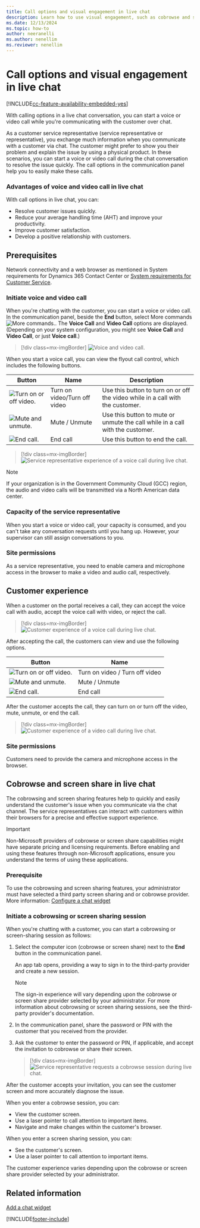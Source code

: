 ```yaml
---
title: Call options and visual engagement in live chat
description: Learn how to use visual engagement, such as cobrowse and screen sharing. Elevate a chat conversation to voice and video call.
ms.date: 12/13/2024
ms.topic: how-to
author: neeranelli
ms.author: nenellim
ms.reviewer: nenellim
---
```


# Call options and visual engagement in live chat

[!INCLUDE[cc-feature-availability-embedded-yes](../../includes/cc-feature-availability-embedded-yes.md)]

With calling options in a live chat conversation, you can start a voice or video call while you're communicating with the customer over chat.

As a customer service representative (service representative or representative), you exchange much information when you communicate with a customer via chat. The customer might prefer to show you their problem and explain the issue by using a physical product. In these scenarios, you can start a voice or video call during the chat conversation to resolve the issue quickly. The call options in the communication panel help you to easily make these calls.

### Advantages of voice and video call in live chat

With call options in live chat, you can:

- Resolve customer issues quickly.
- Reduce your average handling time (AHT) and improve your productivity.
- Improve customer satisfaction.
- Develop a positive relationship with customers.

## Prerequisites

Network connectivity and a web browser as mentioned in System requirements for Dynamics 365 Contact Center or [System requirements for Customer Service](../implement/system-requirements-omnichannel.md).

### Initiate voice and video call

When you're chatting with the customer, you can start a voice or video call. In the communication panel, beside the **End** button, select More commands ![More commands.](../media/ellipsis.png "More commands"). The **Voice Call** and **Video Call** options are displayed. (Depending on your system configuration, you might see **Voice Call** and **Video Call**, or just **Voice call**.)

> [!div class=mx-imgBorder]
> ![Voice and video call.](../media/chat-voice-video-call.png "Voice and video call")

When you start a voice call, you can view the flyout call control, which includes the following buttons.

|Button | Name | Description |
|----------------------|-------------------------|-----------------------------|
|![Turn on or off video.](../media/turn-on-off-video.png "Turn on or off video")| Turn on video/Turn off video |  Use this button to turn on or off the video while in a call with the customer.|
|![Mute and unmute.](../media/mute-unmute.png "Mute and unmute")| Mute / Unmute | Use this button to mute or unmute the call while in a call with the customer. |
|![End call.](../media/end-call.png "End call")| End call | Use this button to end the call. |

> [!div class=mx-imgBorder]
> ![Service representative experience of a voice call during live chat.](../media/chat-voice-call.png "Service representative experience of a voice call during live chat")

> [!Note]
> If your organization is in the Government Community Cloud (GCC) region, the audio and video calls will be transmitted via a North American data center. 

### Capacity of the service representative

When you start a voice or video call, your capacity is consumed, and you can't take any conversation requests until you hang up. However, your supervisor can still assign conversations to you.

### Site permissions

As a service representative, you need to enable camera and microphone access in the browser to make a video and audio call, respectively.

## Customer experience

When a customer on the portal receives a call, they can accept the voice call with audio, accept the voice call with video, or reject the call.

> [!div class=mx-imgBorder]
> ![Customer experience of a voice call during live chat.](../media/call-accept.png "Customer experience of a voice call during live chat")

After accepting the call, the customers can view and use the following options.

|Button | Name |
|----------------------|-------------------------|
|![Turn on or off video.](../media/turn-on-off-video.png "Turn on or off video")| Turn on video / Turn off video | 
|![Mute and unmute.](../media/mute-unmute.png "Mute and unmute")| Mute / Unmute | 
|![End call.](../media/end-call.png "End call")| End call | 


After the customer accepts the call, they can turn on or turn off the video, mute, unmute, or end the call.

> [!div class=mx-imgBorder]
> ![Customer experience of a video call during live chat.](../media/calling2.png "Customer experience of a video call during live chat")

### Site permissions

Customers need to provide the camera and microphone access in the browser.

## Cobrowse and screen share in live chat

The cobrowsing and screen sharing features help to quickly and easily understand the customer's issue when you communicate via the chat channel. The service representatives can interact with customers within their browsers for a precise and effective support experience.

> [!IMPORTANT]
> Non-Microsoft providers of cobrowse or screen share capabilities might have separate pricing and licensing requirements. Before enabling and using these features through non-Microsoft applications, ensure you understand the terms of using these applications.

### Prerequisite

To use the cobrowsing and screen sharing features, your administrator must have selected a third party screen sharing and or cobrowse provider. More information: [Configure a chat widget](../administer/add-chat-widget.md#configure-a-chat-widget)

### Initiate a cobrowsing or screen sharing session

When you're chatting with a customer, you can start a cobrowsing or screen-sharing session as follows: 

1. Select the computer icon (cobrowse or screen share) next to the **End** button in the communication panel. 

    An app tab opens, providing a way to sign in to the third-party provider and create a new session.

   > [!Note]
   > The sign-in experience will vary depending upon the cobrowse or screen share provider selected by your administrator. For more information about cobrowsing or screen sharing sessions, see the third-party provider's documentation.

3. In the communication panel, share the password or PIN with the customer that you received from the provider. 

4. Ask the customer to enter the password or PIN, if applicable, and accept the invitation to cobrowse or share their screen.

    > [!div class=mx-imgBorder]
    > ![Service representative requests a cobrowse session during live chat.](../media/third-party-co-browse-agent-chat.png "Service representative requests a cobrowse session during live chat")

After the customer accepts your invitation, you can see the customer screen and more accurately diagnose the issue.

When you enter a cobrowse session, you can:

- View the customer screen.
- Use a laser pointer to call attention to important items.
- Navigate and make changes within the customer's browser.

When you enter a screen sharing session, you can:

- See the customer's screen.
- Use a laser pointer to call attention to important items. 

The customer experience varies depending upon the cobrowse or screen share provider selected by your administrator.

## Related information

[Add a chat widget](../administer/add-chat-widget.md)  


[!INCLUDE[footer-include](../../includes/footer-banner.md)]
